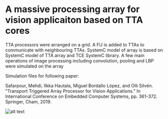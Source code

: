 # A massive processing array for vision applicaiton based on TTA cores

TTA processors were arranged on a grid. A FU is added to TTAs to communicate with neighbouring TTAs. SystemC model of array is based on SystemC model of TTA array and TCE SystemC library. A few main operations of image processing including convolution, pooling and LBP were simulated on the array



Simulation files for following paper:

Safarpour, Mehdi, Ilkka Hautala, Miguel Bordallo López, and Olli Silvén. "Transport Triggered Array Processor for Vision Applications." In International Conference on Embedded Computer Systems, pp. 361-372. Springer, Cham, 2019.

 ![alt text](https://github.com/NeuroFan/ArrayProcessor_SystemC/blob/main/array_structure.PNG)
